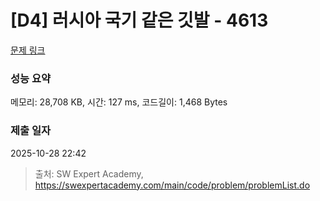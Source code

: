# [D4] 러시아 국기 같은 깃발 - 4613 

[문제 링크](https://swexpertacademy.com/main/code/problem/problemDetail.do?contestProbId=AWQl9TIK8qoDFAXj) 

### 성능 요약

메모리: 28,708 KB, 시간: 127 ms, 코드길이: 1,468 Bytes

### 제출 일자

2025-10-28 22:42



> 출처: SW Expert Academy, https://swexpertacademy.com/main/code/problem/problemList.do